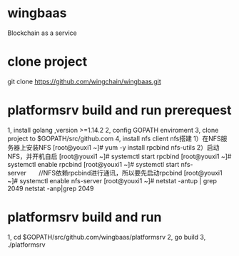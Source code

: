 # wingbaas
Blockchain as a service

# clone project
git clone https://github.com/wingchain/wingbaas.git

# platformsrv build and run prerequest 
1, install golang ,version >=1.14.2
2, config GOPATH enviroment
3, clone project to $GOPATH/src/github.com
4, install nfs client
nfs搭建
1）在NFS服务器上安装NFS
[root@youxi1 ~]# yum -y install rpcbind nfs-utils
2）启动NFS，并开机自启
[root@youxi1 ~]# systemctl start rpcbind
[root@youxi1 ~]# systemctl enable rpcbind
[root@youxi1 ~]# systemctl start nfs-server　　//NFS依赖rpcbind进行通讯，所以要先启动rpcbind
[root@youxi1 ~]# systemctl enable nfs-server
[root@youxi1 ~]# netstat -antup | grep 2049
netstat -anp|grep 2049


# platformsrv build and run
1, cd  $GOPATH/src/github.com/wingbaas/platformsrv
2, go build
3, ./platformsrv